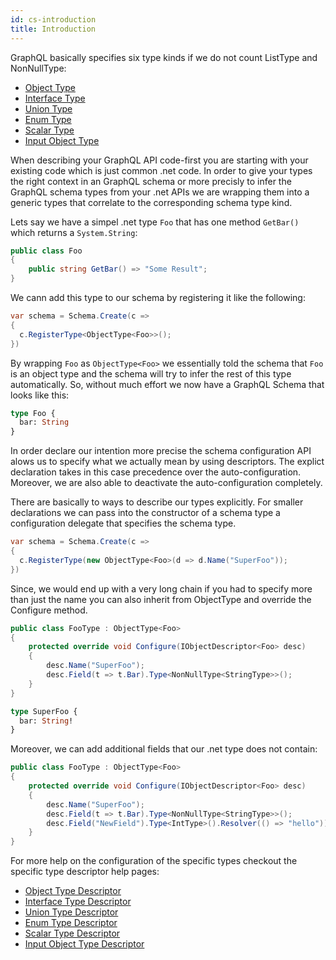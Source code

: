 ```yaml
---
id: cs-introduction
title: Introduction
---
```


GraphQL basically specifies six type kinds if we do not count ListType and NonNullType:

- [Object Type](https://graphql.org/learn/schema/#object-types-and-fields)
- [Interface Type](https://graphql.org/learn/schema/#interfaces)
- [Union Type](https://graphql.org/learn/schema/#union-types)
- [Enum Type](https://graphql.org/learn/schema/#enumeration-types)
- [Scalar Type](https://graphql.org/learn/schema/#scalar-types)
- [Input Object Type](https://graphql.org/learn/schema/#input-types)

When describing your GraphQL API code-first you are starting with your existing code which is just common .net code. In order to give your types the right context in an GraphQL schema or more precisly to infer the GraphQL schema types from your .net APIs we are wrapping them into a generic types that correlate to the corresponding schema type kind.

Lets say we have a simpel .net type `Foo` that has one method `GetBar()` which returns a `System.String`:

```csharp
public class Foo
{
    public string GetBar() => "Some Result";
}
```

We cann add this type to our schema by registering it like the following:

```csharp
var schema = Schema.Create(c =>
{
  c.RegisterType<ObjectType<Foo>>();
})
```

By wrapping `Foo` as `ObjectType<Foo>` we essentially told the schema that `Foo` is an object type and the schema will try to infer the rest of this type automatically. So, without much effort we now have a GraphQL Schema that looks like this:

```graphql
type Foo {
  bar: String
}
```

In order declare our intention more precise the schema configuration API alows us to specify what we actually mean by using descriptors. The explict declaration takes in this case precedence over the auto-configuration. Moreover, we are also able to deactivate the auto-configuration completely.

There are basically to ways to describe our types explicitly. For smaller declarations we can pass into the constructor of a schema type a configuration delegate that specifies the schema type.

```csharp
var schema = Schema.Create(c =>
{
  c.RegisterType(new ObjectType<Foo>(d => d.Name("SuperFoo"));
})
```

Since, we would end up with a very long chain if you had to specify more than just the name you can also inherit from ObjectType<Foo> and override the Configure method.

```csharp
public class FooType : ObjectType<Foo>
{
    protected override void Configure(IObjectDescriptor<Foo> desc)
    {
        desc.Name("SuperFoo");
        desc.Field(t => t.Bar).Type<NonNullType<StringType>>();
    }
}
```

```graphql
type SuperFoo {
  bar: String!
}
```

Moreover, we can add additional fields that our .net type does not contain:

```csharp
public class FooType : ObjectType<Foo>
{
    protected override void Configure(IObjectDescriptor<Foo> desc)
    {
        desc.Name("SuperFoo");
        desc.Field(t => t.Bar).Type<NonNullType<StringType>>();
        desc.Field("NewField").Type<IntType>().Resolver(() => "hello"));
    }
}
```

For more help on the configuration of the specific types checkout the specific type descriptor help pages:

- [Object Type Descriptor](cs-object-type.md)
- [Interface Type Descriptor](CS_Interface_Type_Configuration.md)
- [Union Type Descriptor](CS_Union_Type_Configuration.md)
- [Enum Type Descriptor](CS_Enum_Type_Configuration.md)
- [Scalar Type Descriptor](CS_Scalar_Type_Configuration.md)
- [Input Object Type Descriptor](CS_Input_Object_Type_Configuration.md)
